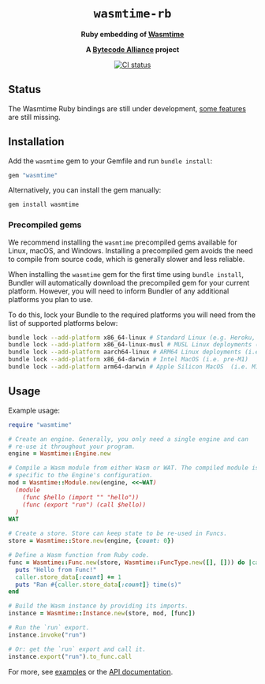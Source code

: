 <div align="center">
  <h1><code>wasmtime-rb</code></h1>

  <p>
    <strong>Ruby embedding of
    <a href="https://github.com/bytecodealliance/wasmtime">Wasmtime</a></strong>
  </p>

  <strong>A <a href="https://bytecodealliance.org/">Bytecode Alliance</a> project</strong>

  <p>
    <a href="https://github.com/bytecodealliance/wasmtime-rb/actions?query=workflow%3ACI">
      <img src="https://github.com/bytecodealliance/wasmtime-rb/workflows/CI/badge.svg" alt="CI status"/>
    </a>
  </p>
</div>

## Status

The Wasmtime Ruby bindings are still under development, [some features](https://github.com/bytecodealliance/wasmtime-rb/issues?q=is%3Aissue+is%3Aopen+label%3A%22missing+feature%22) are still missing.

## Installation

Add the `wasmtime` gem to your Gemfile and run `bundle install`:

```ruby
gem "wasmtime"
```

Alternatively, you can install the gem manually:

```sh
gem install wasmtime
```

### Precompiled gems

We recommend installing the `wasmtime` precompiled gems available for Linux, macOS, and Windows. Installing a precompiled gem avoids the need to compile from source code, which is generally slower and less reliable.

When installing the `wasmtime` gem for the first time using `bundle install`, Bundler will automatically download the precompiled gem for your current platform. However, you will need to inform Bundler of any additional platforms you plan to use.

To do this, lock your Bundle to the required platforms you will need from the list of supported platforms below:

```sh
bundle lock --add-platform x86_64-linux # Standard Linux (e.g. Heroku, GitHub Actions, etc.)
bundle lock --add-platform x86_64-linux-musl # MUSL Linux deployments (i.e. Alpine Linux)
bundle lock --add-platform aarch64-linux # ARM64 Linux deployments (i.e. AWS Graviton2)
bundle lock --add-platform x86_64-darwin # Intel MacOS (i.e. pre-M1)
bundle lock --add-platform arm64-darwin # Apple Silicon MacOS  (i.e. M1)
```

## Usage

Example usage:

```ruby
require "wasmtime"

# Create an engine. Generally, you only need a single engine and can
# re-use it throughout your program.
engine = Wasmtime::Engine.new

# Compile a Wasm module from either Wasm or WAT. The compiled module is
# specific to the Engine's configuration.
mod = Wasmtime::Module.new(engine, <<~WAT)
  (module
    (func $hello (import "" "hello"))
    (func (export "run") (call $hello))
  )
WAT

# Create a store. Store can keep state to be re-used in Funcs.
store = Wasmtime::Store.new(engine, {count: 0})

# Define a Wasm function from Ruby code.
func = Wasmtime::Func.new(store, Wasmtime::FuncType.new([], [])) do |caller|
  puts "Hello from Func!"
  caller.store_data[:count] += 1
  puts "Ran #{caller.store_data[:count]} time(s)"
end

# Build the Wasm instance by providing its imports.
instance = Wasmtime::Instance.new(store, mod, [func])

# Run the `run` export.
instance.invoke("run")

# Or: get the `run` export and call it.
instance.export("run").to_func.call
```

For more, see [examples](https://github.com/bytecodealliance/wasmtime-rb/tree/main/examples)
or the [API documentation](https://bytecodealliance.github.io/wasmtime-rb/latest/).
